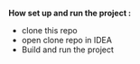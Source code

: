 **How set up and run the project :**
- clone this repo 
- open clone repo in IDEA
- Build and run the project
